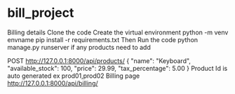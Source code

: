 # bill_project
Billing details
Clone the code
Create the virtual environment python -m venv envname
pip install -r requirements.txt
Then Run the code python manage.py runserver
if any products need to add 

POST http://127.0.0.1:8000/api/products/ 
{
    "name": "Keyboard",
    "available_stock": 100,
    "price": 29.99,
    "tax_percentage": 5.00
}
Product Id is auto generated ex prod01,prod02
Billing page http://127.0.0.1:8000/api/billing/


